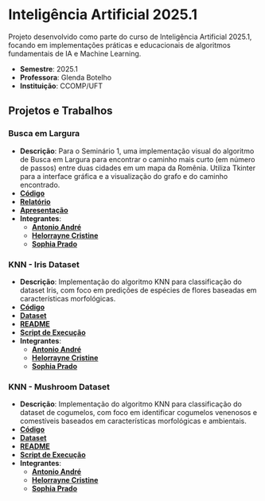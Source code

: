 # Inteligência Artificial 2025.1

Projeto desenvolvido como parte do curso de Inteligência Artificial 2025.1, focando em implementações práticas e educacionais de algoritmos fundamentais de IA e Machine Learning.

- **Semestre**: 2025.1
- **Professora**: Glenda Botelho
- **Instituição**: CCOMP/UFT

## Projetos e Trabalhos

### Busca em Largura

-   **Descrição**: Para o Seminário 1, uma implementação visual do algoritmo de Busca em Largura para encontrar o caminho mais curto (em número de passos) entre duas cidades em um mapa da Romênia. Utiliza Tkinter para a interface gráfica e a visualização do grafo e do caminho encontrado.
-   **[Código](/busca_largura/busca_largura.py)**
-   **[Relatório](/busca_largura/relatorio.pdf)**
-   **[Apresentação](/busca_largura/apresentacao.pdf)**
-  **Integrantes**:
    -   **[Antonio André](https://github.com/andrebarceloschagas)**
    -   **[Helorrayne Cristine](https://github.com/HeloCris)**
    -   **[Sophia Prado](https://github.com/sophiaprado1)**

### KNN - Iris Dataset
-   **Descrição**: Implementação do algoritmo KNN para classificação do dataset Iris, com foco em predições de espécies de flores baseadas em características morfológicas.
-   **[Código](/knn/iris/iris.py)**
-   **[Dataset](/knn/iris/iris.csv)**
-   **[README](/knn/iris/README.md)**
-   **[Script de Execução](/knn/iris/executar_iris.sh)**
-   **Integrantes**:
    -   **[Antonio André](https://github.com/andrebarceloschagas)**
    -   **[Helorrayne Cristine](https://github.com/HeloCris)**
    -   **[Sophia Prado](https://github.com/sophiaprado1)**

### KNN - Mushroom Dataset
-   **Descrição**: Implementação do algoritmo KNN para classificação do dataset de cogumelos, com foco em identificar cogumelos venenosos e comestíveis baseados em características morfológicas e ambientais.
-   **[Código](/knn/mushroom/mushroom.py)**
-   **[Dataset](/knn/mushroom/mushrooms.csv)**
-   **[README](/knn/mushroom/README.md)**
-   **[Script de Execução](/knn/mushroom/executar_cogumelos.sh)**
-   **Integrantes**:
    -   **[Antonio André](https://github.com/andrebarceloschagas)**
    -   **[Helorrayne Cristine](https://github.com/HeloCris)**
    -   **[Sophia Prado](https://github.com/sophiaprado1)**
